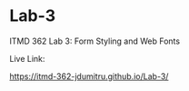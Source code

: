 # Lab-3
ITMD 362 Lab 3: Form Styling and Web Fonts

Live Link:

https://itmd-362-jdumitru.github.io/Lab-3/
